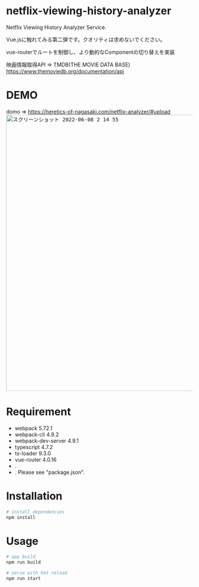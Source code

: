 # netflix-viewing-history-analyzer
Netflix Viewing History Analyzer Service.


Vue.jsに触れてみる第二弾です。クオリティは求めないでください。

vue-routerでルートを制御し、より動的なComponentの切り替えを実装

映画情報取得API => TMDB(THE MOVIE DATA BASE) https://www.themoviedb.org/documentation/api

# DEMO
domo => https://heretics-of-nagasaki.com/netflix-analyzer/#upload
<kbd><img width="747" alt="スクリーンショット 2022-06-08 2 14 55" src=""></kbd>
 
# Requirement
 
* webpack 5.72.1
* webpack-cli 4.9.2
* webpack-dev-server 4.9.1
* typescript 4.7.2
* ts-loader 9.3.0
* vue-router 4.0.16
* .
* .
Please see "package.json".

# Installation
```bash
# install dependencies
npm install
```
 
# Usage
 
```bash
# app build
npm run build

# serve with hot reload
npm run start
```

